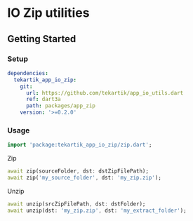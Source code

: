 # IO Zip utilities

## Getting Started

### Setup

```yaml
dependencies:
  tekartik_app_io_zip:
    git:
      url: https://github.com/tekartik/app_io_utils.dart
      ref: dart3a
      path: packages/app_zip
    version: '>=0.2.0'
```

### Usage

```dart
import 'package:tekartik_app_io_zip/zip.dart';
```

Zip

```dart
await zip(sourceFolder, dst: dstZipFilePath);
await zip('my_source_folder', dst: 'my_zip.zip');
```

Unzip

```dart
await unzip(srcZipFilePath, dst: dstFolder);
await unzip(dst: 'my_zip.zip', dst: 'my_extract_folder');
```